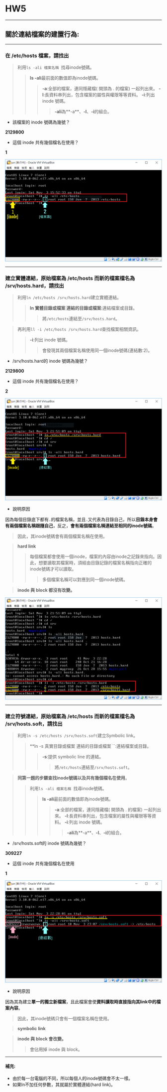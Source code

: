 # HW5
---------------------------------
## 關於連結檔案的建置行為:


---------------------------------
### 在 /etc/hosts 檔案，請找出


> 利用`` ls -ali 檔案名稱  ``找尋inode號碼。
> > **ls -ali**最前面的數值即為inode號碼。
> > > **-a**:全部的檔案，連同隱藏檔( 開頭為 . 的檔案) 一起列出來。
> > > **-l**:長資料串列出，包含檔案的屬性與權限等等資料。
> > > **-i**:列出 inode 號碼。
> > > > **-ali**為**-a**、**-l**、**-i**的組合。


* 該檔案的 inode 號碼為幾號？


**2129800**


* 這個 inode 共有幾個檔名在使用？


**1**


![image](https://github.com/YANGshujun1110/107-1-ntcu-linux/blob/HW-5/ACS107109/HW5img/1-1.png)


---------------------------------
### 建立實體連結，原始檔案為 /etc/hosts 而新的檔案檔名為 /srv/hosts.hard，請找出


> 利用`` ln /etc/hosts /srv/hosts.hard ``建立實體連結。
> > **ln 實體目錄或檔案 連結的目錄或檔案**:連結檔案或目錄。
> > > 將`` /etc/hosts ``連結至`` /srv/hosts.hard ``。

> 再利用`` ll -i /etc/hosts /srv/hosts.hard ``查找檔案相關資訊。
> > **-i**:列出 inode 號碼。
> > > 會發現其兩個檔案名稱使用同一個inode號碼(連結數:2)。


* /srv/hosts.hard的 inode 號碼為幾號？


**2129800**


* 這個 inode 共有幾個檔名在使用？


**2**


![image](https://github.com/YANGshujun1110/107-1-ntcu-linux/blob/HW-5/ACS107109/HW5img/2-1.png)


* 說明原因


因為每個目錄底下都有`` . ``的檔案名稱，並且`` . ``又代表為目錄自己，所以**目錄本身會有兩個檔案名稱跟隨自己**，反之，**會有兩個檔案名稱連結至相同的inode號碼**。
> 因此，其inode號碼會有兩個檔案名稱在使用。

> **hard link**
> >每個檔案都會使用一個inode，檔案的內容由inode之記錄來指向。因此，想要讀取其檔案時，須經由目錄記錄的檔案名稱指向正確的inode號碼才可以讀取。
> > > 多個檔案名稱可以對應到同一個inode號碼。

> **inode 與 block 都沒有改變。**


![image](https://github.com/YANGshujun1110/107-1-ntcu-linux/blob/HW-5/ACS107109/HW5img/2-2.png)


---------------------------------
### 建立符號連結，原始檔案為 /etc/hosts 而新的檔案檔名為 /srv/hosts.soft，請找出


> 利用`` ln -s /etc/hosts /srv/hosts.soft ``建立Symbolic link。
> > **ln -s 真實目錄或檔案 連結的目錄或檔案 ``:連結檔案或目錄。
> > > **-s**:提供 symbolic line 的連結。
> > > > 將`` /etc/hosts ``連結至`` /srv/hosts.soft ``。

> **同第一題的步驟查找inode號碼以及共有幾個檔名在使用**。
> > 利用`` ls -ali 檔案名稱  ``找尋inode號碼。
> > > **ls -ali**最前面的數值即為inode號碼。
> > > > **-a**:全部的檔案，連同隱藏檔( 開頭為 . 的檔案) 一起列出來。
> > > > **-l**:長資料串列出，包含檔案的屬性與權限等等資料。
> > > > **-i**:列出 inode 號碼。
> > > > > **-ali**為**-a**、**-l**、**-i**的組合。


* /srv/hosts.soft的 inode 號碼為幾號？


**309227**


* 這個 inode 共有幾個檔名在使用


**1**


![image](https://github.com/YANGshujun1110/107-1-ntcu-linux/blob/HW-5/ACS107109/HW5img/3-1.png)


* 說明原因


因為其為建立**單一的獨立新檔案**，且此檔案會使**資料讀取時直接指向其link中的檔案內容**。
> 因此，其inode號碼只會有一個檔案名稱在使用。

> **symbolic link**

> **inode 與 block 會改變。**
> >會佔用掉 inode 與 block。


-----------------------------------------
#### 補充:


* 由於每一台電腦的不同，所以每個人的inode號碼會不太一樣。
* 如果ln不加任何參數，其就屬於實體連結(hard link)。
